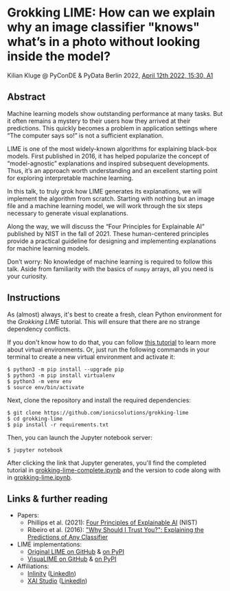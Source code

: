 # Grokking LIME: How can we explain why an image classifier "knows" what’s in a photo without looking inside the model?

Kilian Kluge @ PyConDE & PyData Berlin 2022, [April 12th 2022, 15:30, A1](https://2022.pycon.de/program/ZJUWZJ/)

## Abstract

Machine learning models show outstanding performance at many tasks. 
But it often remains a mystery to their users how they arrived at their predictions.
This quickly becomes a problem in application settings where “The computer says so!” is not a sufficient explanation.

LIME is one of the most widely-known algorithms for explaining black-box models.
First published in 2016, it has helped popularize the concept of “model-agnostic” explanations
and inspired subsequent developments.
Thus, it’s an approach worth understanding and an excellent starting point for exploring
interpretable machine learning.

In this talk, to truly grok how LIME generates its explanations, we will implement the algorithm from scratch.
Starting with nothing but an image file and a machine learning model, we will work through the six 
steps necessary to generate visual explanations.

Along the way, we will discuss the “Four Principles for Explainable AI” published by NIST in the fall of 2021.
These human-centered principles provide a practical guideline for designing and implementing explanations
for machine learning models.

Don’t worry: No knowledge of machine learning is required to follow this talk. 
Aside from familiarity with the basics of `numpy` arrays, all you need is your curiosity.

## Instructions

As (almost) always, it's best to create a fresh, clean Python environment for the _Grokking LIME_ tutorial.
This will ensure that there are no strange dependency conflicts.

If you don't know how to do that, you can follow
[this tutorial](https://packaging.python.org/en/latest/guides/installing-using-pip-and-virtual-environments/)
to learn more about virtual environments.
Or, just run the following commands in your terminal to create a new virtual environment and activate it:
```shell
$ python3 -m pip install --upgrade pip
$ python3 -m pip install virtualenv
$ python3 -m venv env
$ source env/bin/activate
```

Next, clone the repository and install the required dependencies:
```shell
$ git clone https://github.com/ionicsolutions/grokking-lime
$ cd grokking-lime
$ pip install -r requirements.txt 
```

Then, you can launch the Jupyter notebook server:
```shell
$ jupyter notebook
```

After clicking the link that Jupyter generates, you'll find the completed tutorial in
[grokking-lime-complete.ipynb](./grokking-lime-complete.ipynb)
and the version to code along with in
[grokking-lime.ipynb](./grokking-lime.ipynb).

## Links & further reading

- Papers:
  - Phillips et al. (2021): [Four Principles of Explainable AI](https://nvlpubs.nist.gov/nistpubs/ir/2021/NIST.IR.8312.pdf) (NIST)
  - Ribeiro et al. (2016): ["Why Should I Trust You?": Explaining the Predictions of Any Classifier](https://arxiv.org/abs/1602.04938)
- LIME implementations:
  - [Original LIME on GitHub](https://github.com/marcotcr/lime) & [on PyPI](https://pypi.org/project/lime/)
  - [VisuaLIME on GitHub](https://github.com/xai-demonstrator/visualime) & [on PyPI](https://pypi.org/project/visualime/)
- Affiliations:
  - [Inlinity](https://www.inlinity.ai) ([LinkedIn](https://www.linkedin.com/company/inlinity/))
  - [XAI Studio](https://www.xai-studio.de) ([LinkedIn](https://www.linkedin.com/company/xai-studio/))